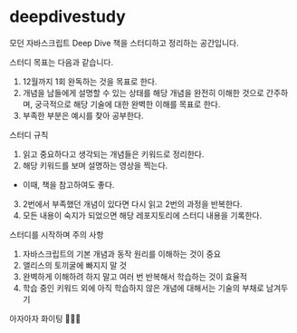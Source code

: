 # deepdivestudy

모던 자바스크립트 Deep Dive 책을 스터디하고 정리하는 공간입니다.

스터디 목표는 다음과 같습니다.

1. 12월까지 1회 완독하는 것을 목표로 한다.
2. 개념을 남들에게 설명할 수 있는 상태를 해당 개념을 완전히 이해한 것으로 간주하며, 궁극적으로 해당 기술에 대한 완벽한 이해를 목표로 한다.
3. 부족한 부분은 예시를 찾아 공부한다.

스터디 규칙

1. 읽고 중요하다고 생각되는 개념들은 키워드로 정리한다.
2. 해당 키워드를 보며 설명하는 영상을 찍는다.

- 이때, 책을 참고하여도 좋다.

3. 2번에서 부족했던 개념이 있다면 다시 읽고 2번의 과정을 반복한다.
4. 모든 내용이 숙지가 되었으면 해당 레포지토리에 스터디 내용을 기록한다.

스터디를 시작하며 주의 사항

1. 자바스크립트의 기본 개념과 동작 원리를 이해하는 것이 중요
2. 앨리스의 토끼굴에 빠지지 말 것
3. 완벽하게 이해하려 하지 말고 여러 번 반복해서 학습하는 것이 효율적
4. 학습 중인 키워드 외에 아직 학습하지 않은 개념에 대해서는 기술의 부채로 남겨두기

아자아자 화이팅 🙋🏻‍♀️
